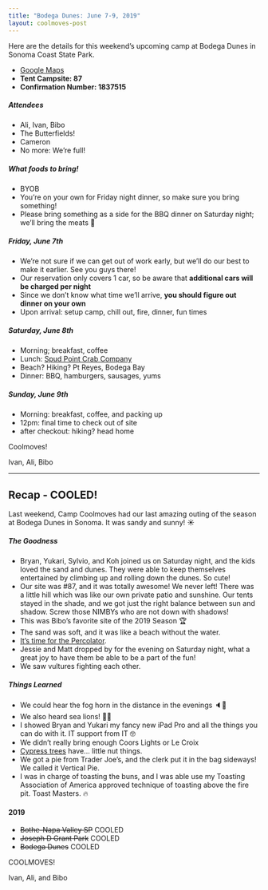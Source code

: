 ```yaml
---
title: "Bodega Dunes: June 7-9, 2019"
layout: coolmoves-post
---
```

Here are the details for this weekend’s upcoming camp at Bodega Dunes in Sonoma Coast State Park.

* [Google Maps](https://www.google.com/maps/dir/37.8128978,-122.2541312/Bodega+Dunes+Campground,+3095+CA-1,+Bodega+Bay,+CA+94923/@38.0773812,-123.1141497,9z/data=!3m1!4b1!4m10!4m9!1m1!4e1!1m5!1m1!1s0x808427dd8622f8e9:0xb9c23c40f39fd3bb!2m2!1d-123.0550318!2d38.3418653!3e0)
* **Tent Campsite: 87**
* **Confirmation Number: 1837515**

##### Attendees
* Ali, Ivan, Bibo
* The Butterfields!
* Cameron
* No more: We’re full!

##### What foods to bring!
* BYOB
* You’re on your own for Friday night dinner, so make sure you bring something!
* Please bring something as a side for the BBQ dinner on Saturday night; we’ll bring the meats 🍖

##### Friday, June 7th
* We’re not sure if we can get out of work early, but we’ll do our best to make it earlier. See you guys there!
* Our reservation only covers 1 car, so be aware that **additional cars will be charged per night**
* Since we don’t know what time we’ll arrive, **you should figure out dinner on your own**
* Upon arrival: setup camp, chill out, fire, dinner, fun times

##### Saturday, June 8th
* Morning; breakfast, coffee
* Lunch: [Spud Point Crab Company](https://www.yelp.com/biz/spud-point-crab-company-bodega-bay?utm_source=ishare)
* Beach? Hiking? Pt Reyes, Bodega Bay
* Dinner: BBQ, hamburgers, sausages, yums

##### Sunday, June 9th
* Morning: breakfast, coffee, and packing up
* 12pm: final time to check out of site
* after checkout: hiking? head home

Coolmoves!

Ivan, Ali, Bibo

***

## Recap - COOLED!

Last weekend, Camp Coolmoves had our last amazing outing of the season at Bodega Dunes in Sonoma. It was sandy and sunny! ☀️ 

##### The Goodness
* Bryan, Yukari, Sylvio, and Koh joined us on Saturday night, and the kids loved the sand and dunes. They were able to keep themselves entertained by climbing up and rolling down the dunes. So cute!
* Our site was #87, and it was totally awesome! We never left! There was a little hill which was like our own private patio and sunshine. Our tents stayed in the shade, and we got just the right balance between sun and shadow. Screw those NIMBYs who are not down with shadows!
* This was Bibo’s favorite site of the 2019 Season 🏆
* The sand was soft, and it was like a beach without the water.
* [It’s time for the Percolator](https://youtu.be/_UlhLd76IzQ).
* Jessie and Matt dropped by for the evening on Saturday night, what a great joy to have them be able to be a part of the fun!
* We saw vultures fighting each other.

##### Things Learned
* We could hear the fog horn in the distance in the evenings 🔈💨
* We also heard sea lions! 🌊🦁
* I showed Bryan and Yukari my fancy new iPad Pro and all the things you can do with it. IT support from IT 🤓
* We didn’t really bring enough Coors Lights or Le Croix
* [Cypress trees](https://en.wikipedia.org/wiki/Cupressus_macrocarpa) have... little nut things.
* We got a pie from Trader Joe’s, and the clerk put it in the bag sideways! We called it Vertical Pie.
* I was in charge of toasting the buns, and I was able use my Toasting Association of America approved technique of toasting above the fire pit. Toast Masters. 🔥


#### 2019
* ~~Bothe-Napa Valley SP~~ COOLED
* ~~Joseph D Grant Park~~ COOLED
* ~~Bodega Dunes~~ COOLED

COOLMOVES!

Ivan, Ali, and Bibo
